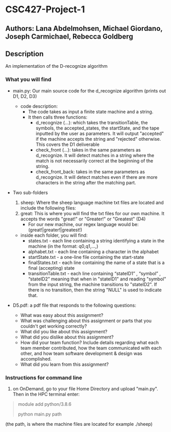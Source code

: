 # CSC427-Project-1 
## Authors: Lana Abdelmohsen, Michael Giordano, Joseph Carmichael, Rebecca Goldberg 
## Description 
An implementation of the D-recognize algorithm 
### What you will find  
- main.py: Our main source code for the d_recognize algorithm (prints out D1, D2, D3) 
    - code description: 
        - The code takes as input a finite state machine and a string. 
        - It then calls three functions:
            - d_recognize (...): which takes the transitionTable, the symbols, the accepted_states, the startState, and the tape inputted by the user as parameters. It will output "accepted" if the machine accepts the string and "rejected" otherwise. This covers the D1 deliverable 
            - check_front (...): takes in the same parameters as d_recognize. It will detect matches in a string where the match is not necessarily correct at the beginning of the string. 
            - check_front_back: takes in the same parameters as d_recognize. It will detect matches even if there are more characters in the string after the matching part.
- Two sub-folders 

    1. sheep: Where the sheep language machine txt files are located and include the following files: 
    2. great: This is where you will find the txt files for our own machine. It accepts the words "great!" or "Greater!" or "Greatest" (D4)
        - For our new machine, our regex language would be: (great!|greater!|greatest!) 
 
    - inside each folder, you will find: 
        - states.txt - each line containing a string identifying a state in the machine (in the format: q0,q1,...,) 
        - alphabet.txt - each line containing a character in the alphabet
        - startState.txt - a one-line file containing the start-state
        - finalStates.txt - each line containing the name of a state that is a final (accepting) state
        - transitionTable.txt - each line containing “stateID1” , “symbol” , “stateID2” 
           meaning that when in "stateID1" and reading "symbol"
           from the input string, the machine transitions to "stateID2". If
           there is no transition, then the string "NULL" is used to indicate that.
- D5.pdf: a pdf file that responds to the following questions: 
    - What was easy about this assignment?
    - What was challenging about this assignment or parts that you couldn't get working correctly?
    - What did you like about this assignment?
    - What did you dislike about this assignment?
    - How did your team function? Include details regarding what each team
      member contributed, how the team communicated with each other, and
      how team software development & design was accomplished. 
    - What did you learn from this assignment? 
### Instructions for command line 

1. on OnDemand, go to your file Home Directory and upload "main.py". Then in the HPC terminal enter: 
>
> module add python/3.8.6
> 
> python main.py path
>

(the path, is where the machine files are located for example ./sheep) 
